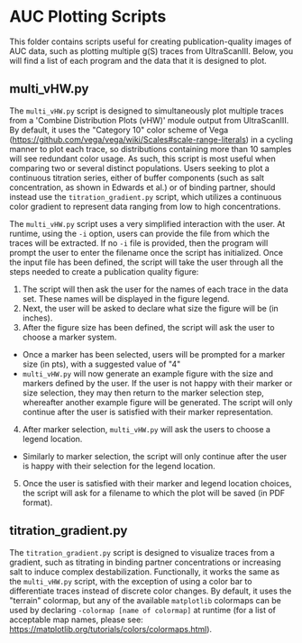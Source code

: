 # AUC Plotting Scripts

This folder contains scripts useful for creating publication-quality images of AUC data, such as plotting multiple g(S) traces from UltraScanIII. Below, you will find a list of each program and the data that it is designed to plot.

## multi_vHW.py

The `multi_vHW.py` script is designed to simultaneously plot multiple traces from a 'Combine Distribution Plots (vHW)' module output from UltraScanIII. By default, it uses the "Category 10" color scheme of Vega (https://github.com/vega/vega/wiki/Scales#scale-range-literals) in a cycling manner to plot each trace, so distributions containing more than 10 samples will see redundant color usage. As such, this script is most useful when comparing two or several distinct populations. Users seeking to plot a continuous titration series, either of buffer components (such as salt concentration, as shown in Edwards et al.) or of binding partner, should instead use the `titration_gradient.py` script, which utilizes a continuous color gradient to represent data ranging from low to high concentrations.

The `multi_vHW.py` script uses a very simplified interaction with the user. At runtime, using the `-i` option, users can provide the file from which the traces will be extracted. If no `-i` file is provided, then the program will prompt the user to enter the filename once the script has initialized. Once the input file has been defined, the script will take the user through all the steps needed to create a publication quality figure:

1. The script will then ask the user for the names of each trace in the data set. These names will be displayed in the figure legend.
2. Next, the user will be asked to declare what size the figure will be (in inches).
3. After the figure size has been defined, the script will ask the user to choose a marker system.
  - Once a marker has been selected, users will be prompted for a marker size (in pts), with a suggested value of "4"
  - `multi_vHW.py` will now generate an example figure with the size and markers defined by the user. If the user is not happy with their marker or size selection, they may then return to the marker selection step, whereafter another example figure will be generated. The script will only continue after the user is satisfied with their marker representation.
4. After marker selection, `multi_vHW.py` will ask the users to choose a legend location.
  - Similarly to marker selection, the script will only continue after the user is happy with their selection for the legend location.
5. Once the user is satisfied with their marker and legend location choices, the script will ask for a filename to which the plot will be saved (in PDF format).

## titration_gradient.py

The `titration_gradient.py` script is designed to visualize traces from a gradient, such as titrating in binding partner concentrations or increasing salt to induce complex destabilization. Functionally, it works the same as the `multi_vHW.py` script, with the exception of using a color bar to differentiate traces instead of discrete color changes. By default, it uses the "terrain" colormap, but any of the available `matplotlib` colormaps can be used by declaring `-colormap [name of colormap]` at runtime (for a list of acceptable map names, please see: https://matplotlib.org/tutorials/colors/colormaps.html).
